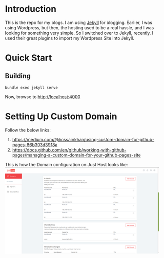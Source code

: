 # Introduction
This is the repo for my blogs. I am using [Jekyll](https://jekyllrb.com/docs/) for blogging. Earlier, I was using Wordpress, but then, the hosting used to be a real hassle, and I was looking for something very simple. So I switched over to Jekyll, recently. I used their great plugins to import my Wordpress Site into Jekyll.

# Quick Start
## Building

    bundle exec jekyll serve

Now, browse to [http://localhost:4000](http://localhost:4000)    

# Setting Up Custom Domain
Follow the below links:
1. <https://medium.com/@hossainkhan/using-custom-domain-for-github-pages-86b303d3918a>
2. <https://docs.github.com/en/github/working-with-github-pages/managing-a-custom-domain-for-your-github-pages-site>

This is how the Domain configuration on Just Host looks like:
![Domain configuration on Just Host](assets/just-host-domain-configuration-for-github-pages.png)
